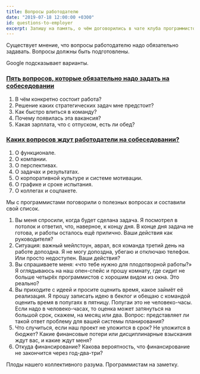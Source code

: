 ```yaml
---
title: Вопросы работодателю
date: "2019-07-18 12:00:00 +0300"
id: questions-to-employer
excerpt: Запишу на память, о чём договорились в чате клуба программистов.
---
```


Существует мнение, что вопросы работодателю надо обязательно задавать. Вопросы должны быть подготовлены.

Google подсказывает варианты.

### [Пять вопросов, которые обязательно надо задать на собеседовании](https://www.superjob.ru/pro/5172/)

1. В чём конкретно состоит работа?
1. Решение каких стратегических задач мне предстоит?
1. Как быстро влиться в команду?
1. Почему появилась эта вакансия?
1. Какая зарплата, что с отпуском, есть ли обед?

### [Каких вопросов ждут работодатели на собеседовании?](https://www.superjob.ru/pro/5074/)

1. О функционале.
1. О компании.
1. О перспективах.
1. О задачах и результатах.
1. О корпоративной культуре и системе мотивации.
1. О графике и сроке испытания.
1. О коллегах и соцпакете.

Мы с программистами поговорили о полезных вопросах и составили свой список.

1. Вы меня спросили, когда будет сделана задача. Я посмотрел в потолок и ответил, что, наверное, к концу дня. В конце дня задача не готова, и работы осталось ещё прилично. Ваши действия как руководителя?
1. Ситуация: важный мейлстоун, аврал, вся команда третий день на работе допоздна. Я не могу допоздна, убегаю и отключаю телефон. Или просто недоступен. Ваши действия?
1. Вы спрашиваете меня: «что тебе нужно для плодотворной работы?» Я оглядываюсь на наш опен-спейс и прошу комнату, где сидит не больше четырёх программистов с хорошим видом из окна. Это реально?
1. Вы приходите с идеей и просите оценить время, какое займёт её реализация. Я прошу записать идею в беклог и обещаю с командой оценить время в попугаях в пятницу. Попугаи это не человеко-часы. Если надо в человеко-часах, то оценка может затянуться на большой срок, скажем, на месяц или два. Вопрос: представляет ли такой ответ проблему для вашей системы планирования?
1. Что случиться, если наш проект не уложится в срок? Не уложится в бюджет? Какие финансовые потери или дисциплинарные взыскания ждут вас, и какие ждут меня?
1. Откуда финансирование? Какова вероятность, что финансирование не закончится через год-два-три?

Плоды нашего коллективного разума. Программистам на заметку.